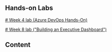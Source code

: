 ## Hands-on Labs

[# Week 4 lab (Azure DevOps Hands-On)](Week4Lab.md)

[# Week 8 lab ("Building an Executive Dashboard")](Week8Lab.md)

## Content

